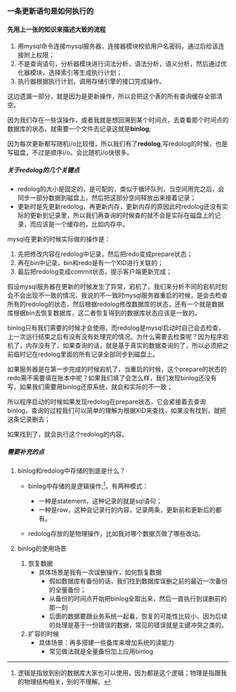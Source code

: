 ### 一条更新语句是如何执行的

#### 先用上一张的知识来描述大致的流程

1. 用mysql命令连接mysql服务器，连接器模块校验用户名密码，通过后给该连接附上权限；
2. 不是查询语句，分析器模块进行词法分析，语法分析，语义分析，然后通过优化器模块，选择索引等生成执行计划；
3. 执行器根据执行计划，调用存储引擎的接口完成操作。

这边遗漏一部分，就是因为是更新操作，所以会把这个表的所有查询缓存全部清空。



因为我们存在一些误操作，或者我就是想回溯到某个时间点，去查看那个时间点的数据库的状态，就需要一个文件去记录这就是**binlog**;

因为每次更新都写随机i/o比较慢，所以我们有了**redolog**,写redolog的时候，也是写磁盘，不过是顺序i/o。会比随机i/o快很多。

##### 关于redolog的几个关键点

- redolog的大小是固定的，是可配的，类似于循环队列，当空间用完之后，会同步一部分数据到磁盘上，然后把这部分空间释放出来接着记录；
- 更新时是先更新redolog，再更新内存，更新内存的原因此时redolog还没有实际的更新到记录里，所以我们再查询的时候查的就不会是实际在磁盘上的记录，而应该是一个缓存的，比如内存中。



mysql在更新的时候实际做的操作是：

1. 先把修改内容在redolog中记录，然后把redo变成prepare状态；
2. 再在bin中记录，bin和redo是有一个XID进行关联的；
3. 最后把redolog变成commit状态，提示客户端更新完成；

假设mysql服务器在更新的时候发生了异常，宕机了，我们来分析不同的宕机时刻会不会出现不一致的情况，我说的不一致时mysql服务器重启的时候，是会去检查所有的redolog的状态，然后根据redolog修改数据库的状态，还有一个就是数据库根据bin去恢复数据库，这二者恢复得到的数据库状态应该是一致的。

binlog只有我们需要的时候才会使用，而redolog是mysql启动时自己会去检查，上一次运行结束之后有没有没有处理完的情况。为什么需要去检查呢？因为程序宕机了，内存没有了，如果查询的话，就是基于真实的数据查询的了，所以必须把之前临时记在redolog里面的所有记录全部同步到磁盘上。



如果服务器是在第一步完成的时候宕机了，当重启的时候，这个prepare的状态的redo需不需要填在账本中呢？如果我们填了会怎么样，我们发现binlog还没有写，如果我们需要用binlog还原系统，就会和实际的不一致；

所以程序启动的时候如果发现redolog在prepare状态，它会紧接着去查询binlog，查询的过程我们可以简单的理解为根据XID来查找，如果没有找到，就把这条记录删去；

如果找到了，就会执行这个redolog的内容。



##### 需要补充的点

1. binlog和redolog中存储的到底是什么？

   - binlog中存储的是逻辑操作;[^作者注1]，有两种模式：

     - 一种是statement，这种记录的就是sql语句；
     - 一种是row，这种会记录行的内容，记录两条，更新前和更新后的都有。
   - redolog存放的是物理操作，比如我对哪个数据页做了哪些改动。

     

2. binlog的使用场景

   1. 恢复数据
      - 具体场景是我有一次误删操作，如何恢复数据
        - 假如数据库有备份的话，我们找到数据库误删之前的最近一次备份的全量备份；
        - 从备份的时间点开始把binlog全取出来，然后一直执行到误删前的那一刻
        - 后面的数据要跟业务系统一起看，恢复的可能性比较小，因为后续的处理是基于一份错误的数据，常见的错误就是主键冲突之类的。
   2. 扩容的时候
      - 具体场景：再多搭建一些备库来增加系统的读能力
        - 常见做法就是全量备份加上应用binlog



[^作者注1]: 逻辑是指放到别的数据库大家也可以使用，因为都是这个逻辑；物理是指跟我的物理结构相关，别的不理解。